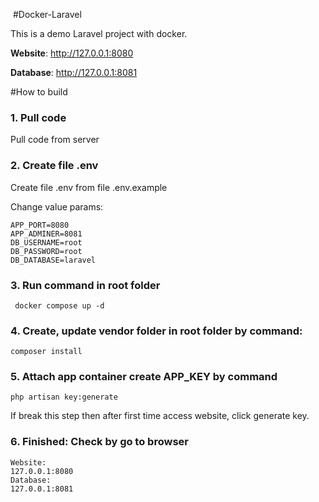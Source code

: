 ﻿﻿﻿﻿﻿﻿﻿#Docker-LaravelThis is a demo Laravel project with docker.**Website**: http://127.0.0.1:8080**Database**: http://127.0.0.1:8081#How to build### 1. Pull codePull code from server### 2. Create file .envCreate file .env from file .env.example Change value params:    ```APP_PORT=8080APP_ADMINER=8081DB_USERNAME=rootDB_PASSWORD=rootDB_DATABASE=laravel```### 3. Run command in root folder``` docker compose up -d```### 4. Create, update vendor folder in root folder by command:```composer install```### 5. Attach app container create APP_KEY by command```php artisan key:generate```If break this step then after first time access website, click generate key.### 6. Finished: Check by go to browser```Website: 127.0.0.1:8080Database: 127.0.0.1:8081```